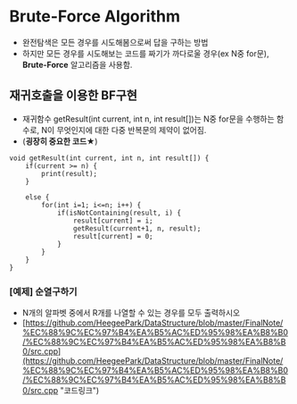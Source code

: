 # Brute-Force Algorithm
- 완전탐색은 모든 경우를 시도해봄으로써 답을 구하는 방법
- 하지만 모든 경우를 시도해보는 코드를 짜기가 까다로울 경우(ex N중 for문), **Brute-Force** 알고리즘을 사용함.

## 재귀호출을 이용한 BF구현
- 재귀함수 getResult(int current, int n, int result[])는 N중 for문을 수행하는 함수로, N이 무엇인지에 대한 다중 반복문의 제약이 없어짐.
- (**굉장히 중요한 코드**★)
``` 
void getResult(int current, int n, int result[]) {
	if(current >= n) {
		print(result);
	}
	
	else {
		for(int i=1; i<=n; i++) {
			if(isNotContaining(result, i) {
				result[current] = i;
				getResult(current+1, n, result);
				result[current] = 0;
			}
		}
	}
}
```

### [예제] 순열구하기
- N개의 알파벳 중에서 R개를 나열할 수 있는 경우를 모두 출력하시오
- [https://github.com/HeegeePark/DataStructure/blob/master/FinalNote/%EC%88%9C%EC%97%B4%EA%B5%AC%ED%95%98%EA%B8%B0/%EC%88%9C%EC%97%B4%EA%B5%AC%ED%95%98%EA%B8%B0/src.cpp](https://github.com/HeegeePark/DataStructure/blob/master/FinalNote/%EC%88%9C%EC%97%B4%EA%B5%AC%ED%95%98%EA%B8%B0/%EC%88%9C%EC%97%B4%EA%B5%AC%ED%95%98%EA%B8%B0/src.cpp "코드링크")






